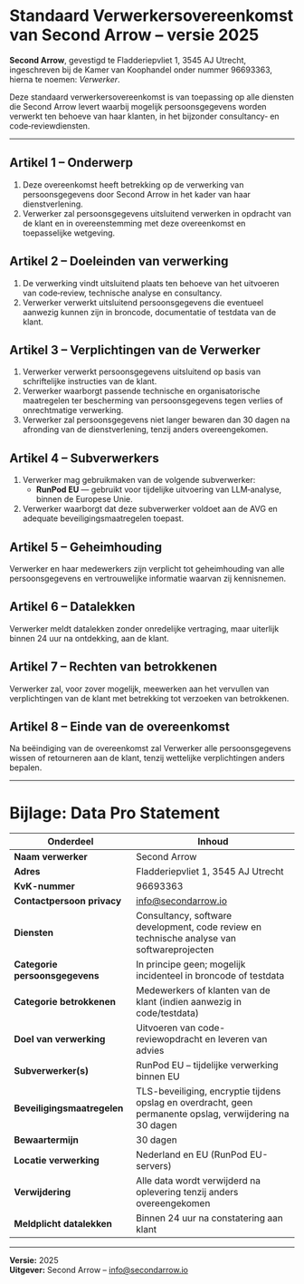 
# Standaard Verwerkersovereenkomst van Second Arrow – versie 2025

**Second Arrow**, gevestigd te Fladderiepvliet 1, 3545 AJ Utrecht, ingeschreven bij de Kamer van Koophandel onder nummer 96693363, hierna te noemen: *Verwerker*.

Deze standaard verwerkersovereenkomst is van toepassing op alle diensten die Second Arrow levert waarbij mogelijk persoonsgegevens worden verwerkt ten behoeve van haar klanten, in het bijzonder consultancy‑ en code‑reviewdiensten.

---

## Artikel 1 – Onderwerp
1. Deze overeenkomst heeft betrekking op de verwerking van persoonsgegevens door Second Arrow in het kader van haar dienstverlening.  
2. Verwerker zal persoonsgegevens uitsluitend verwerken in opdracht van de klant en in overeenstemming met deze overeenkomst en toepasselijke wetgeving.

## Artikel 2 – Doeleinden van verwerking
1. De verwerking vindt uitsluitend plaats ten behoeve van het uitvoeren van code‑review, technische analyse en consultancy.  
2. Verwerker verwerkt uitsluitend persoonsgegevens die eventueel aanwezig kunnen zijn in broncode, documentatie of testdata van de klant.

## Artikel 3 – Verplichtingen van de Verwerker
1. Verwerker verwerkt persoonsgegevens uitsluitend op basis van schriftelijke instructies van de klant.  
2. Verwerker waarborgt passende technische en organisatorische maatregelen ter bescherming van persoonsgegevens tegen verlies of onrechtmatige verwerking.  
3. Verwerker zal persoonsgegevens niet langer bewaren dan 30 dagen na afronding van de dienstverlening, tenzij anders overeengekomen.

## Artikel 4 – Subverwerkers
1. Verwerker mag gebruikmaken van de volgende subverwerker:  
   - **RunPod EU** — gebruikt voor tijdelijke uitvoering van LLM‑analyse, binnen de Europese Unie.  
2. Verwerker waarborgt dat deze subverwerker voldoet aan de AVG en adequate beveiligingsmaatregelen toepast.

## Artikel 5 – Geheimhouding
Verwerker en haar medewerkers zijn verplicht tot geheimhouding van alle persoonsgegevens en vertrouwelijke informatie waarvan zij kennisnemen.

## Artikel 6 – Datalekken
Verwerker meldt datalekken zonder onredelijke vertraging, maar uiterlijk binnen 24 uur na ontdekking, aan de klant.

## Artikel 7 – Rechten van betrokkenen
Verwerker zal, voor zover mogelijk, meewerken aan het vervullen van verplichtingen van de klant met betrekking tot verzoeken van betrokkenen.

## Artikel 8 – Einde van de overeenkomst
Na beëindiging van de overeenkomst zal Verwerker alle persoonsgegevens wissen of retourneren aan de klant, tenzij wettelijke verplichtingen anders bepalen.

---

# Bijlage: Data Pro Statement

| Onderdeel | Inhoud |
|------------|--------|
| **Naam verwerker** | Second Arrow |
| **Adres** | Fladderiepvliet 1, 3545 AJ Utrecht |
| **KvK-nummer** | 96693363 |
| **Contactpersoon privacy** | info@secondarrow.io |
| **Diensten** | Consultancy, software development, code review en technische analyse van softwareprojecten |
| **Categorie persoonsgegevens** | In principe geen; mogelijk incidenteel in broncode of testdata |
| **Categorie betrokkenen** | Medewerkers of klanten van de klant (indien aanwezig in code/testdata) |
| **Doel van verwerking** | Uitvoeren van code-reviewopdracht en leveren van advies |
| **Subverwerker(s)** | RunPod EU – tijdelijke verwerking binnen EU |
| **Beveiligingsmaatregelen** | TLS-beveiliging, encryptie tijdens opslag en overdracht, geen permanente opslag, verwijdering na 30 dagen |
| **Bewaartermijn** | 30 dagen |
| **Locatie verwerking** | Nederland en EU (RunPod EU-servers) |
| **Verwijdering** | Alle data wordt verwijderd na oplevering tenzij anders overeengekomen |
| **Meldplicht datalekken** | Binnen 24 uur na constatering aan klant |

---

**Versie:** 2025  
**Uitgever:** Second Arrow – info@secondarrow.io
